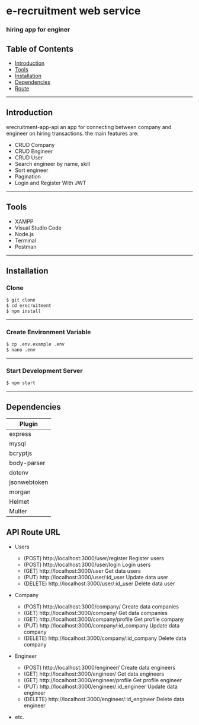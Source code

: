 # e-recruitment web service
### hiring app for enginer

## Table of Contents
- [Introduction](#introduction)
- [Tools](#Tools)
- [Installation](#Installation)
- [Dependencies](#Dependencies)
- [Route](#Route)
---

## Introduction
erecruitment-app-api an app for connecting between company and engineer on hiring transactions. the main features are:
- CRUD Company
- CRUD Engineer
- CRUD User
- Search engineer by name, skill
- Sort engineer
- Pagination
- Login and Register With JWT
---

## Tools
- XAMPP
- Visual Studio Code
- Node.js
- Terminal
- Postman
---

## Installation

### Clone
```bash
$ git clone
$ cd erecruitment
$ npm install
```
---

### Create Environment Variable
```bash
$ cp .env.example .env
$ nano .env
```
---
### Start Development Server
```bash
$ npm start
```
---

## Dependencies

| Plugin |
| ------ |
| express |
| mysql |
| bcryptjs |
| body-parser |
| dotenv |
| jsonwebtoken |
| morgan |
| Helmet |
| Multer |

## API Route URL

- Users
  - (POST)    http://localhost:3000/user/register Register users
  - (POST)    http://localhost:3000/user/login Login users
  - (GET)     http://localhost:3000/user Get data users
  - (PUT)     http://localhost:3000/user/:id_user Update data user
  - (DELETE)  http://localhost:3000/user/:id_user Delete data user

- Company
  - (POST)    http://localhost:3000/company/ Create data companies
  - (GET)     http://localhost:3000/company/ Get data companies
  - (GET)     http://localhost:3000/company/profile Get profile company
  - (PUT)     http://localhost:3000/company/:id_company Update data company
  - (DELETE)  http://localhost:3000/company/:id_company Delete data company

- Engineer
  - (POST)    http://localhost:3000/engineer/ Create data engineers
  - (GET)     http://localhost:3000/engineer/ Get data engineers
  - (GET)     http://localhost:3000/engineer/profile Get profile engineer
  - (PUT)     http://localhost:3000/engineer/:id_engineer Update data engineer
  - (DELETE)  http://localhost:3000/engineer/:id_engineer Delete data engineer

- etc.
